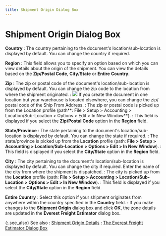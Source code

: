 ```yaml
---
title: Shipment Origin Dialog Box
---
```


# Shipment Origin Dialog Box


**Country**
: The country pertaining to the document's location/sub-location  is displayed by default. You can change the country if required.


**Region**
: This field allows you to specify an option based  on which you can view details about the origin of the shipment. You can  view the details based on the **Zip/Postal 
 Code**, **City**/**State**  or **Entire** **Country**.


**Zip**
: The zip or postal code of the document's location/sub-location  is displayed by default. You can change the zip code to the location from  where the shipment originated.
: ![]({{site.sp_baseurl}}/img/example.gif) If  you create the document in one location but your warehouse is located  elsewhere, you can change the zip/ postal code of the Ship From Address.
: The zip or postal code is picked up from the Location  profile (path**: File &gt; Setup &gt; Accounting 
 &gt; Location/Sub-Location &gt; Options &gt; Edit &gt; In New Window**).
: This field is displayed if you select the **Zip/Postal Code** option in the **Region** field.


**State/Province**
: The state pertaining to the document's location/sub-location  is displayed by default. You can change the state if required.
: The state/province is picked up from the **Location**  profile (path: **File &gt; Setup &gt; Accounting 
 &gt; Location/Sub-Location &gt; Options &gt; Edit &gt; In New Window**).
: This field is displayed if you select the **City/State** option in the **Region**  field.


**City**
: The city pertaining to the document's location/sub-location  is displayed by default. You can change the city if required. Enter the  name of the city from where the shipment is dispatched.
: The city is picked up from the **Location**  profile (path: **File &gt; Setup &gt; Accounting 
 &gt; Location/Sub-Location &gt; Options &gt; Edit &gt; In New Window**).
: This field is displayed if you select the **City/State** option in the **Region**  field.


**Entire Country**
: Select this option if your shipment originates from  anywhere within the country specified in the **Country**  field.
: If you make changes to the **Shipment Origin** dialog box and click **OK**,  the zone details are updated in the **Everest 
 Freight Estimator** dialog box.


{:.see_also}
See also
: [Shipment  Origin Details]({{site.sp_baseurl}}/misc/shipment_origin_details_everest_freight_estimator_db.html)
: [The  Everest Freight Estimator Dialog Box]({{site.sp_baseurl}}/sales-docs/docs-profile/options/utility/freight-est/everest-freight-estimator/the_everest_freight_estimator_dialog_box.html)
